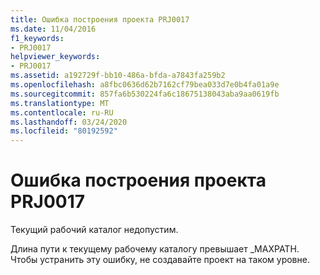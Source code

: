```yaml
---
title: Ошибка построения проекта PRJ0017
ms.date: 11/04/2016
f1_keywords:
- PRJ0017
helpviewer_keywords:
- PRJ0017
ms.assetid: a192729f-bb10-486a-bfda-a7843fa259b2
ms.openlocfilehash: a8fbc0636d62b7162cf79bea033d7e0b4fa01a9e
ms.sourcegitcommit: 857fa6b530224fa6c18675138043aba9aa0619fb
ms.translationtype: MT
ms.contentlocale: ru-RU
ms.lasthandoff: 03/24/2020
ms.locfileid: "80192592"
---
```

# <a name="project-build-error-prj0017"></a>Ошибка построения проекта PRJ0017

Текущий рабочий каталог недопустим.

Длина пути к текущему рабочему каталогу превышает _MAXPATH. Чтобы устранить эту ошибку, не создавайте проект на таком уровне.
